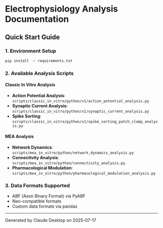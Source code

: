 # Electrophysiology Analysis Documentation

## Quick Start Guide

### 1. Environment Setup
```bash
pip install -r requirements.txt
```

### 2. Available Analysis Scripts

#### Classic In Vitro Analysis
- **Action Potential Analysis**: `scripts/classic_in_vitro/python/v1/action_potential_analysis.py`
- **Synaptic Current Analysis**: `scripts/classic_in_vitro/python/v1/synaptic_current_analysis.py`
- **Spike Sorting**: `scripts/classic_in_vitro/python/v1/spike_sorting_patch_clamp_analysis.py`

#### MEA Analysis
- **Network Dynamics**: `scripts/mea_in_vitro/python/network_dynamics_analysis.py`
- **Connectivity Analysis**: `scripts/mea_in_vitro/python/connectivity_analysis.py`
- **Pharmacological Modulation**: `scripts/mea_in_vitro/python/pharmacological_modulation_analysis.py`

### 3. Data Formats Supported
- ABF (Axon Binary Format) via PyABF
- Neo-compatible formats
- Custom data formats via pandas

---
Generated by Claude Desktop on 2025-07-17
